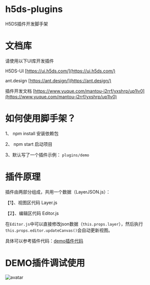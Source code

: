 # h5ds-plugins

H5DS插件开发脚手架

# 文档库

请使用以下UI库开发插件

H5DS-UI [https://ui.h5ds.com/](https://ui.h5ds.com/)

ant.design [https://ant.design/](https://ant.design/)

插件开发文档 [https://www.yuque.com/mantou-i2rrf/yxshrp/up1lv0](https://www.yuque.com/mantou-i2rrf/yxshrp/up1lv0)

# 如何使用脚手架？

1、 npm install 安装依赖包

2、 npm start 启动项目

3、默认写了一个插件示例： `plugins/demo`

# 插件原理

插件由两部分组成，共用一个数据（LayerJSON.js）：

【1】、视图区代码 Layer.js

【2】、编辑区代码 Editor.js

在`Editor.js`中可以直接修改json数据（`this.props.layer`），然后执行`this.props.editor.updateCanvas()`会自动更新视图。

具体可以参考插件代码：[demo插件代码](https://h5ds-cdn.oss-cn-beijing.aliyuncs.com/doc/demo.png)

# DEMO插件调试使用

![avatar](https://h5ds-cdn.oss-cn-beijing.aliyuncs.com/doc/demo.png)
